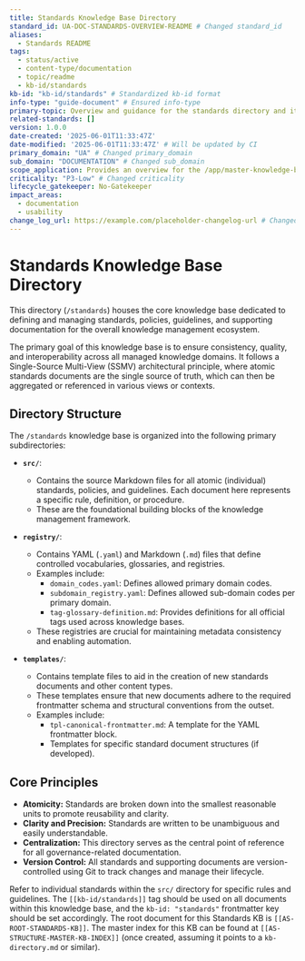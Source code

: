```yaml
---
title: Standards Knowledge Base Directory
standard_id: UA-DOC-STANDARDS-OVERVIEW-README # Changed standard_id
aliases:
  - Standards README
tags:
  - status/active
  - content-type/documentation
  - topic/readme
  - kb-id/standards
kb-id: "kb-id/standards" # Standardized kb-id format
info-type: "guide-document" # Ensured info-type
primary-topic: Overview and guidance for the standards directory and its contents.
related-standards: []
version: 1.0.0
date-created: '2025-06-01T11:33:47Z'
date-modified: '2025-06-01T11:33:47Z' # Will be updated by CI
primary_domain: "UA" # Changed primary_domain
sub_domain: "DOCUMENTATION" # Changed sub_domain
scope_application: Provides an overview for the /app/master-knowledge-base/standards directory.
criticality: "P3-Low" # Changed criticality
lifecycle_gatekeeper: No-Gatekeeper
impact_areas:
  - documentation
  - usability
change_log_url: https://example.com/placeholder-changelog-url # Changed change_log_url
---
```


# Standards Knowledge Base Directory

This directory (`/standards`) houses the core knowledge base dedicated to defining and managing standards, policies, guidelines, and supporting documentation for the overall knowledge management ecosystem.

The primary goal of this knowledge base is to ensure consistency, quality, and interoperability across all managed knowledge domains. It follows a Single-Source Multi-View (SSMV) architectural principle, where atomic standards documents are the single source of truth, which can then be aggregated or referenced in various views or contexts.

## Directory Structure

The `/standards` knowledge base is organized into the following primary subdirectories:

*   **`src/`**:
    *   Contains the source Markdown files for all atomic (individual) standards, policies, and guidelines. Each document here represents a specific rule, definition, or procedure.
    *   These are the foundational building blocks of the knowledge management framework.

*   **`registry/`**:
    *   Contains YAML (`.yaml`) and Markdown (`.md`) files that define controlled vocabularies, glossaries, and registries.
    *   Examples include:
        *   `domain_codes.yaml`: Defines allowed primary domain codes.
        *   `subdomain_registry.yaml`: Defines allowed sub-domain codes per primary domain.
        *   `tag-glossary-definition.md`: Provides definitions for all official tags used across knowledge bases.
    *   These registries are crucial for maintaining metadata consistency and enabling automation.

*   **`templates/`**:
    *   Contains template files to aid in the creation of new standards documents and other content types.
    *   These templates ensure that new documents adhere to the required frontmatter schema and structural conventions from the outset.
    *   Examples include:
        *   `tpl-canonical-frontmatter.md`: A template for the YAML frontmatter block.
        *   Templates for specific standard document structures (if developed).

## Core Principles

*   **Atomicity:** Standards are broken down into the smallest reasonable units to promote reusability and clarity.
*   **Clarity and Precision:** Standards are written to be unambiguous and easily understandable.
*   **Centralization:** This directory serves as the central point of reference for all governance-related documentation.
*   **Version Control:** All standards and supporting documents are version-controlled using Git to track changes and manage their lifecycle.

Refer to individual standards within the `src/` directory for specific rules and guidelines. The `[[kb-id/standards]]` tag should be used on all documents within this knowledge base, and the `kb-id: "standards"` frontmatter key should be set accordingly.
The root document for this Standards KB is `[[AS-ROOT-STANDARDS-KB]]`.
The master index for this KB can be found at `[[AS-STRUCTURE-MASTER-KB-INDEX]]` (once created, assuming it points to a `kb-directory.md` or similar).
